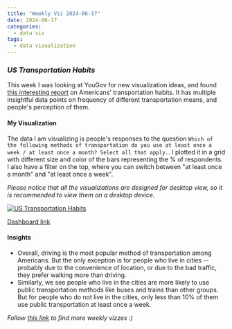 ```yaml
---
title: "Weekly Viz 2024-06-17"
date: 2024-06-17
categories:
  - data viz
tags:
  - data visualization
---
```


### *US Transportation Habits*

This week I was looking at YouGov for new visualization ideas, and found [this interesting report](https://today.yougov.com/travel/articles/48782-how-americans-feel-about-walking-driving-and-other-transit) on Americans' transportation habits. It has multiple insightful data points on frequency of different transportation means, and people's perception of them.  

#### My Visualization

The data I am visualizing is people's responses to the question `Which of the following methods of transportation do you use at least once a week / at least once a month? Select all that apply.`. I plotted it in a grid with different size and color of the bars representing the % of respondents. I also have a filter on the top, where you can switch between "at least once a month" and "at least once a week".  

*Please notice that all the visualizations are designed for desktop view, so it is recommended to view them on a desktop device.*  

<div class='tableauPlaceholder' id='viz1718684403686' style='position: relative'>
  <noscript><a href='#'>
    <img alt='US Transportation Habits ' src='https:&#47;&#47;public.tableau.com&#47;static&#47;images&#47;20&#47;20240617USTransportationHabits&#47;USTransportationHabits&#47;1_rss.png' style='border: none' />
  </a></noscript>
  <object class='tableauViz'  style='display:none;'>
    <param name='host_url' value='https%3A%2F%2Fpublic.tableau.com%2F' />
    <param name='embed_code_version' value='3' />
    <param name='site_root' value='' />
    <param name='name' value='20240617USTransportationHabits&#47;USTransportationHabits' />
    <param name='tabs' value='no' />
    <param name='toolbar' value='yes' />
    <param name='static_image' value='https:&#47;&#47;public.tableau.com&#47;static&#47;images&#47;20&#47;20240617USTransportationHabits&#47;USTransportationHabits&#47;1.png' />
    <param name='animate_transition' value='yes' />
    <param name='display_static_image' value='yes' />
    <param name='display_spinner' value='yes' />
    <param name='display_overlay' value='yes' />
    <param name='display_count' value='yes' />
    <param name='language' value='en-US' />
    <param name='filter' value='publish=yes' />
  </object></div>         
  <script type='text/javascript'>        
    var divElement = document.getElementById('viz1718684403686');         
    var vizElement = divElement.getElementsByTagName('object')[0];      
    if ( divElement.offsetWidth > 800 ) { vizElement.style.width='800px';vizElement.style.height='627px';} else if ( divElement.offsetWidth > 500 ) { vizElement.style.width='800px';vizElement.style.height='627px';} else { vizElement.style.width='100%';vizElement.style.height='727px';}        
    var scriptElement = document.createElement('script');            
    scriptElement.src = 'https://public.tableau.com/javascripts/api/viz_v1.js';       
    vizElement.parentNode.insertBefore(scriptElement, vizElement);     
  </script>

[Dashboard link](https://public.tableau.com/views/20240617USTransportationHabits/USTransportationHabits?:language=en-US&publish=yes&:sid=&:display_count=n&:origin=viz_share_link)
  
#### Insights
* Overall, driving is the most popular method of transportation among Americans. But the only exception is for people who live in cities -- probably due to the convenience of location, or due to the bad traffic, they prefer walking more than driving.  
* Similarly, we see people who live in the cities are more likely to use public transportation methods like buses and trains than other groups. But for people who do not live in the cities, only less than 10% of them use public transportation at least once a week.  
  
*Follow [this link](https://yudong-94.github.io/personal-website/project/WeeklyViz2024/) to find more weekly vizzes :)*
